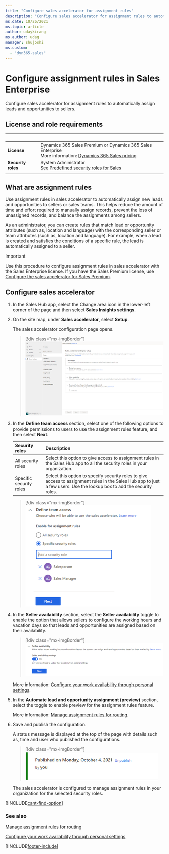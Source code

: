 ```yaml
---
title: "Configure sales accelerator for assignment rules"
description: "Configure sales accelerator for assignment rules to automatically assign leads and opportunities to sellers."
ms.date: 10/26/2021
ms.topic: article
author: udaykirang
ms.author: udag
manager: shujoshi
ms.custom: 
  - "dyn365-sales"
---
```

# Configure assignment rules in Sales Enterprise

Configure sales accelerator for assignment rules to automatically assign leads and opportunities to sellers.

## License and role requirements

| &nbsp; | &nbsp; |  
|-----------------------|---------|
| **License** | Dynamics 365 Sales Premium or Dynamics 365 Sales Enterprise <br>More information: [Dynamics 365 Sales pricing](https://dynamics.microsoft.com/sales/pricing/) |
| **Security roles** | System Administrator <br> See [Predefined security roles for Sales](security-roles-for-sales.md)|
|||

## What are assignment rules

Use assignment rules in sales accelerator to automatically assign new leads and opportunities to sellers or sales teams. This helps reduce the amount of time and effort required to manually assign records, prevent the loss of unassigned records, and balance the assignments among sellers.    

As an administrator, you can create rules that match lead or opportunity attributes (such as, location and language) with the corresponding seller or team attributes (such as, location and language). For example, when a lead is created and satisfies the conditions of a specific rule, the lead is automatically assigned to a seller.

> [!IMPORTANT]
> Use this procedure to configure assignment rules in sales accelerator with the Sales Enterprise license. If you have the Sales Premium license, use [Configure the sales accelerator for Sales Premium](enable-configure-sales-accelerator.md). 

## Configure sales accelerator

1.	In the Sales Hub app, select the Change area icon in the lower-left corner of the page and then select **Sales Insights settings**.   

2.	On the site map, under **Sales accelerator**, select **Setup**.    
	
    The sales accelerator configuration page opens.   

    > [!div class="mx-imgBorder"]
    > ![Sales accelerator configuration page.](media/sales-accelerator-configuration-page.png "Sales accelerator configuration page")
 
3.	In the **Define team access** section, select one of the following options to provide permissions to users to use the assignment rules feature, and then select **Next**.   
    
    | Security roles | Description |
    |----------------|-------------|
    | All security roles | Select this option to give access to assignment rules in the Sales Hub app to all the security roles in your organization. |
    | Specific security roles | Select this option to specify security roles to give access to assignment rules in the Sales Hub app to just a few users. Use the lookup box to add the security roles. |

    > [!div class="mx-imgBorder"]
    > ![Configure security roles to access sales accelerator feature.](media/sales-accelerator-configuration-define-team-access.png "Configure security roles to access sales accelerator feature")

4.	In the **Seller availability** section, select the **Seller availability** toggle to enable the option that allows sellers to configure the working hours and vacation days so that leads and opportunities are assigned based on their availability.

    > [!div class="mx-imgBorder"]
    > ![Configure seller availability.](media/sales-accelerator-configuration-seller-availability.png "Configure seller availability")
 
    More information: [Configure your work availability through personal settings](personalize-sales-accelerator.md#through-personal-settings).

5.	In the **Automate lead and opportunity assignment (preview)** section, select the toggle to enable preview for the assignment rules feature.   

    More information: [Manage assignment rules for routing](create-manage-assignment-rules.md).   

6.	Save and publish the configuration.   
    
    A status message is displayed at the top of the page with details such as, time and user who published the configurations.

    > [!div class="mx-imgBorder"]
    > ![Status of the configuration message.](media/sales-accelerator-configuration-status-message.png "Status of the configuration message")
 
    The sales accelerator is configured to manage assignment rules in your organization for the selected security roles.  

[!INCLUDE[cant-find-option](../includes/cant-find-option.md)]

### See also

[Manage assignment rules for routing](create-manage-assignment-rules.md)

[Configure your work availability through personal settings](personalize-sales-accelerator.md#through-personal-settings)


[!INCLUDE[footer-include](../includes/footer-banner.md)]
